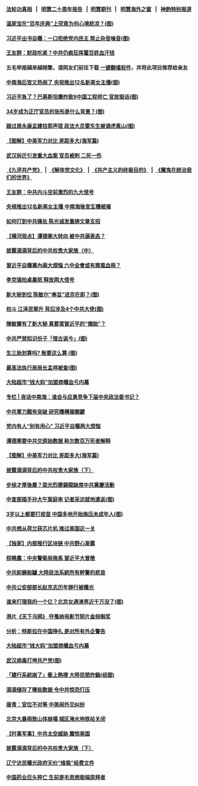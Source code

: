 #### [法轮功真相](https://github.com/gfw-breaker/truth/blob/master/README.md?t=0) &nbsp;&nbsp;|&nbsp;&nbsp; [明慧二十周年报告](https://github.com/gfw-breaker/mh-reports/blob/master/README.md?t=0) &nbsp;&nbsp;|&nbsp;&nbsp;[明慧期刊](https://github.com/gfw-breaker/mh-qikan) &nbsp;&nbsp;|&nbsp;&nbsp; [明慧海外之窗](https://github.com/gfw-breaker/mh-news/blob/master/README.md?t=0) &nbsp;&nbsp;|&nbsp;&nbsp; [神韵特别报道](https://github.com/gfw-breaker/mh-news/blob/master/shenyun.md?t=0)
#### [ 温家宝在“百年庆典”上究竟为何心境悲凉？(图)](https://github.com/gfw-breaker/banned-news3/blob/master/pages/p2/978434.md)
#### [ 习近平出书自曝：一口拒绝党内民主 禁止杂音噪音(图)](https://github.com/gfw-breaker/banned-news3/blob/master/pages/p2/978361.md)
#### [ 王友群：财政吃紧？中共仍疯狂挥霍百姓血汗钱](https://github.com/gfw-breaker/banned-news3/blob/master/pages/nsc413/n13096172.md)
#### 五毛举报越来越频繁，请网友们前往下载 [一键翻墙软件](https://github.com/gfw-breaker/ssr-accounts)，并将此项目推荐给亲友
#### [ 中南海后宫又热闹了 央视推出12名新美女主播(图)](https://github.com/gfw-breaker/banned-news3/blob/master/pages/p2/978365.md)
#### [ 习近平急了？巴基斯坦爆炸致9中国工程师亡 官放狠话(图)](https://github.com/gfw-breaker/banned-news3/blob/master/pages/p1/978331.md)
#### [ 34岁成为正厅官员的张彤是什么背景？(图)](https://github.com/gfw-breaker/banned-news3/blob/master/pages/p2/978310.md)
#### [ 跟过周永康孟建柱郭声琨 政法大员雷东生被调虎离山(图)](https://github.com/gfw-breaker/banned-news3/blob/master/pages/p2/978325.md)
#### [ 【图解】中美军力对比 差距多大(海军篇)](https://github.com/gfw-breaker/banned-news3/blob/master/pages/nf4514/n13091904.md)
#### [ 武汉拆迁引发重大血案 官员被刺 二死一伤](https://github.com/gfw-breaker/banned-news3/blob/master/pages/nf4514/n13094713.md)
#### [《九评共产党》](https://github.com/begood0513/9ping.md/blob/master/README.md) &nbsp;|&nbsp; [《解体党文化》](../../../../jtdwh.md/blob/master/README.md)  &nbsp;|&nbsp; [《共产主义的终极目的》](../../../../gczydzjmd.md/blob/master/README.md) &nbsp;|&nbsp; [《魔鬼在统治我们的世界》](../../../../mgztzwmdsj.md/blob/master/README.md) 
#### [ 王友群：中共内斗空前激烈的九大信号](https://github.com/gfw-breaker/banned-news3/blob/master/pages/nf4514/n13094266.md)
#### [ 央視推出12名新美女主播 中南海後宮玄機被揭](https://github.com/gfw-breaker/banned-news3/blob/master/pages/soh5/526712.md)
#### [ 如何打到中共痛处 陈光诚发重磅文章支招](https://github.com/gfw-breaker/banned-news3/blob/master/pages/nsc413/n13096014.md)
#### [ 【横河观点】谭德塞大转向 被中共逼表态？](https://github.com/gfw-breaker/banned-news3/blob/master/pages/nsc413/n13096096.md)
#### [ 披露滴滴背后的中共权贵大家族（中）](https://github.com/gfw-breaker/banned-news3/blob/master/pages/nf4514/n13094096.md)
#### [ 習近平自曝黨內兩大煩惱 六中全會或有腥風血雨？](https://github.com/gfw-breaker/banned-news3/blob/master/pages/soh5/526742.md)
#### [ 李克强拍桌暴怒 释放两大信号](https://github.com/gfw-breaker/banned-news3/blob/master/pages/prog1138/a103168190.md)
#### [ 新大秘到位 陈敏尔“奉旨”进京在即？(图)](https://github.com/gfw-breaker/banned-news3/blob/master/pages/p2/978279.md)
#### [ 权斗 江泽民窜升 背后涉及4个中共大佬(图)](https://github.com/gfw-breaker/banned-news3/blob/master/pages/p6/976846.md)
#### [ 陳敏爾有了新大秘 真要當習近平的“備胎”？](https://github.com/gfw-breaker/banned-news3/blob/master/pages/soh5/526457.md)
#### [ 中共严禁知识份子「借古讽今」(图)](https://github.com/gfw-breaker/banned-news3/blob/master/pages/p4/978338.md)
#### [ 生三胎划算吗? 账要这么算 (图)](https://github.com/gfw-breaker/banned-news3/blob/master/pages/p4/976025.md)
#### [ 最高法执行局局长孟祥被查(图)](https://github.com/gfw-breaker/banned-news3/blob/master/pages/p2/978290.md)
#### [ 大陆超市“钱大妈”加盟商曝血亏内幕](https://github.com/gfw-breaker/banned-news3/blob/master/pages/nsc413/n13096080.md)
#### [ 专栏 | 夜话中南海：谁会与应勇竞争下届中央政法委书记？](https://github.com/gfw-breaker/banned-news3/blob/master/pages/yehuazhongnanhai/gx-07162021150334.md)
#### [ 中共軍力難有突破 研究機構揭關鍵](https://github.com/gfw-breaker/banned-news3/blob/master/pages/soh5/526529.md)
#### [ 党内有人“别有用心” 习近平自曝两大烦恼](https://github.com/gfw-breaker/banned-news3/blob/master/pages/prog1138/a103168311.md)
#### [ 谭德塞要中共交原始数据 称欠数百万死者解释](https://github.com/gfw-breaker/banned-news3/blob/master/pages/nsc413/n13097567.md)
#### [ 【图解】中美军力对比 差距多大(海军篇)](https://github.com/gfw-breaker/banned-news3/blob/master/pages/nsc413/n13091904.md)
#### [ 披露滴滴背后的中共权贵大家族（下）](https://github.com/gfw-breaker/banned-news3/blob/master/pages/nf4514/n13094113.md)
#### [ 步徐才厚後塵？梁光烈廖錫龍缺席中共黨慶活動](https://github.com/gfw-breaker/banned-news3/blob/master/pages/soh5/526472.md)
#### [ 中宣部插手孙大午案庭审 记者采访就地遣返(图)](https://github.com/gfw-breaker/banned-news3/blob/master/pages/p1/978353.md)
#### [ 3岁以上都要打疫苗 中国多地开始施压未成年人(图)](https://github.com/gfw-breaker/banned-news3/blob/master/pages/p1/978329.md)
#### [ 中共想从荷兰获芯片机 难过美国这一关](https://github.com/gfw-breaker/banned-news3/blob/master/pages/nf4514/n13095864.md)
#### [ 【独家】内部推行区块链 中共野心渐露](https://github.com/gfw-breaker/banned-news3/blob/master/pages/nf4514/n13094145.md)
#### [ 程曉農：中央警衛局換馬 習近平大冒險](https://github.com/gfw-breaker/banned-news3/blob/master/pages/soh5/526727.md)
#### [ 中共卸磨殺驢 大陸政法系統所有幹警的悲哀](https://github.com/gfw-breaker/banned-news3/blob/master/pages/soh5/526691.md)
#### [ 中共公安部部长赵克志历年罪行被曝光](https://github.com/gfw-breaker/banned-news3/blob/master/pages/prog204/a103167843.md)
#### [ 谁来打理我的一个亿？北京女遇渣男近千万没了(图)](https://github.com/gfw-breaker/banned-news3/blob/master/pages/p1/978411.md)
#### [ 港片《天下乌鸦》 夺戛纳电影节短片金棕榈奖](https://github.com/gfw-breaker/banned-news3/blob/master/pages/nsc413/n13097378.md)
#### [ 分析：特斯拉在中国挣扎 是对所有外企警告](https://github.com/gfw-breaker/banned-news3/blob/master/pages/nsc413/n13084978.md)
#### [ 大陆超市“钱大妈”加盟商曝血亏内幕](https://github.com/gfw-breaker/banned-news3/blob/master/pages/nf4514/n13096080.md)
#### [ 武汉病毒打垮共产党(图)](https://github.com/gfw-breaker/banned-news3/blob/master/pages/p4/978260.md)
#### [ 「建行系統崩了」衝上熱搜 大陸民間炸鍋(组图)](https://github.com/gfw-breaker/banned-news3/blob/master/pages/p1/978164.md)
#### [ 滴滴储存了哪些数据 令中共惊恐打压](https://github.com/gfw-breaker/banned-news3/blob/master/pages/nsc413/n13097858.md)
#### [ 唐青：官位不对等 中美闹外交纠纷](https://github.com/gfw-breaker/banned-news3/blob/master/pages/nsc413/n13097723.md)
#### [ 北京大暴雨致山体崩塌 城区淹水地铁站关闭](https://github.com/gfw-breaker/banned-news3/blob/master/pages/nsc413/n13096568.md)
#### [ 【时事军事】中共太空威胁 震惊美国](https://github.com/gfw-breaker/banned-news3/blob/master/pages/nsc413/n13094978.md)
#### [ 披露滴滴背后的中共权贵大家族（下）](https://github.com/gfw-breaker/banned-news3/blob/master/pages/nsc413/n13094113.md)
#### [ 辽宁访民曝光政府天价“维稳”经费文件](https://github.com/gfw-breaker/banned-news3/blob/master/pages/nf4514/n13097268.md)
#### [ 中国药业巨头猝亡 生前是毛思想极端崇拜者](https://github.com/gfw-breaker/banned-news3/blob/master/pages/nf4514/n13095676.md)
